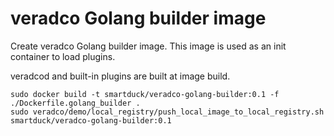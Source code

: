 # veradco Golang builder image

Create veradco Golang builder image. This image is used as an init container to load plugins.

veradcod and built-in plugins are built at image build.

```
sudo docker build -t smartduck/veradco-golang-builder:0.1 -f ./Dockerfile.golang_builder .
sudo veradco/demo/local_registry/push_local_image_to_local_registry.sh smartduck/veradco-golang-builder:0.1
```